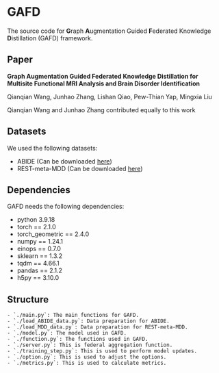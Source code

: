 # GAFD
The source code for **G**raph **A**ugmentation Guided **F**ederated Knowledge **D**istillation (GAFD) framework.

## Paper
**Graph Augmentation Guided Federated Knowledge Distillation for Multisite Functional MRI Analysis and Brain Disorder Identification**

Qianqian Wang, Junhao Zhang, Lishan Qiao, Pew-Thian Yap, Mingxia Liu

Qianqian Wang and Junhao Zhang contributed equally to this work

## Datasets
We used the following datasets:

- ABIDE (Can be downloaded [here](http://fcon_1000.projects.nitrc.org/indi/abide/))
- REST-meta-MDD (Can be downloaded [here](http://rfmri.org/REST-meta-MDD))

## Dependencies
GAFD needs the following dependencies:

- python 3.9.18
- torch == 2.1.0
- torch_geometric == 2.4.0
- numpy == 1.24.1
- einops == 0.7.0
- sklearn == 1.3.2
- tqdm == 4.66.1
- pandas == 2.1.2
- h5py == 3.10.0

## Structure
    - `./main.py`: The main functions for GAFD.
    - `./load_ABIDE_data.py`: Data preparation for ABIDE.
    - `./load_MDD_data.py`: Data preparation for REST-meta-MDD.
    - `./model.py`: The model used in GAFD.
    - `./function.py`: The functions used in GAFD.
    - `./server.py`: This is federal aggregation function.
    - `./training_step.py`: This is used to perform model updates.
    - `./option.py`: This is used to adjust the options.
    - `./metrics.py`: This is used to calculate metrics.
